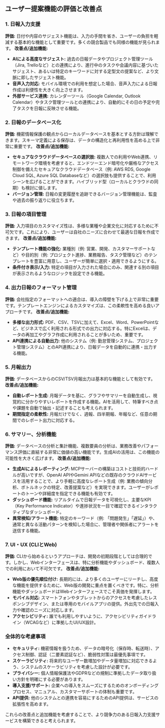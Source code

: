 ## ユーザー提案機能の評価と改善点

### 1. 日報入力支援
**評価:** 日付や内容のサジェスト機能は、入力の手間を省き、ユーザーの負担を軽減する基本的な機能として重要です。多くの競合製品でも同様の機能が見られます。
**改善点/追加機能:**
*   **AIによる高度なサジェスト:** 過去の日報データやプロジェクト管理ツール（Jira, Trelloなど）との連携により、進行中のタスクや会議内容に基づいたサジェスト、あるいは特定のキーワードに対する定型文の提案など、より文脈に即したサジェスト機能。
*   **音声入力対応:** モバイル環境での利用を想定した場合、音声入力による日報作成は利便性を大きく向上させます。
*   **外部サービス連携:** カレンダーツール（Google Calendar, Outlook Calendar）やタスク管理ツールとの連携により、自動的にその日の予定や完了タスクを日報に反映させる機能。

### 2. 日報のデータベース化
**評価:** 機密情報保護の観点からローカルデータベースを基本とする方針は理解できます。スキーマ定義による保存は、データの構造化と再利用性を高める上で非常に重要です。
**改善点/追加機能:**
*   **セキュアなクラウドデータベースの選択肢:** 複数人での利用やWeb連携、リモートワーク環境を考慮すると、エンドツーエンド暗号化や厳格なアクセス制御を備えたセキュアなクラウドデータベース（例: AWS RDS, Google Cloud SQL, Azure SQL Databaseなど）の選択肢も提供することで、利用シーンを広げることができます。ハイブリッド型（ローカルとクラウドの同期）も検討に値します。
*   **バージョン管理:** 日報の変更履歴を追跡できるバージョン管理機能は、監査や過去の振り返りに役立ちます。

### 3. 日報の項目管理
**評価:** 入力項目のカスタマイズ性は、多様な業種や企業文化に対応するために不可欠です。これにより、ユーザーは自社のニーズに合わせて最適な日報を作成できます。
**改善点/追加機能:**
*   **テンプレート機能の強化:** 業種別（例: 営業、開発、カスタマーサポートなど）や目的別（例: プロジェクト進捗、業務報告、タスク管理など）のテンプレートを豊富に用意し、ユーザーが簡単に選択・適用できるようにする。
*   **条件付き表示/入力:** 特定の項目が入力された場合にのみ、関連する別の項目が表示されるようなロジックを設定できる機能。

### 4. 出力日報のフォーマット管理
**評価:** 会社指定のフォーマットへの適合は、導入の障壁を下げる上で非常に重要です。テンプレートエンジンによるカスタマイズは、この柔軟性を高める良いアプローチです。
**改善点/追加機能:**
*   **多様な出力形式:** PDF、CSV、TSVに加えて、Excel、Word、PowerPointなど、ビジネスで広く利用される形式での出力に対応する。特にExcelは、データの再加工やグラフ作成に利用されることが多いため、重要です。
*   **API連携による自動出力:** 他のシステム（例: 勤怠管理システム、プロジェクト管理システム）とのAPI連携により、日報データを自動的に連携・出力する機能。

### 5. 月報出力
**評価:** データベースからのCSV/TSV月報出力は基本的な機能として有効です。
**改善点/追加機能:**
*   **自動レポート生成:** 月報データを基に、グラフやサマリーを自動生成し、視覚的に分かりやすいレポートを作成する機能。AIを活用して、特筆すべき点や課題を自動で抽出・記述することも考えられます。
*   **期間指定の柔軟性:** 月報だけでなく、週報、四半期報、年報など、任意の期間でのレポート出力に対応する。

### 6. サマリー、分析機能
**評価:** データベースの分析と集計機能、複数要員の分析は、業務改善やパフォーマンス評価に直結する非常に価値の高い機能です。生成AIの活用は、この機能の可能性を大きく広げます。
**改善点/追加機能:**
*   **生成AIによるレポーティング:** MCPサーバーの構築はコストと技術的ハードルが高いですが、OpenAI APIやGemini APIなどの既存のクラウドAIサービスを活用することで、より手軽に高度なレポート生成（例: 業務の傾向分析、ボトルネックの特定、改善提案など）を実現できます。ユーザーがレポートのトーンや詳細度を指定できる機能も有効です。
*   **ダッシュボード機能:** リアルタイムで日報データを可視化し、主要なKPI（Key Performance Indicator）や進捗状況を一目で確認できるインタラクティブなダッシュボード。
*   **異常検知/アラート機能:** 特定のキーワード（例: 「問題発生」「遅延」）や、通常と異なる活動パターンを検知した場合に、管理者や関係者にアラートを送信する機能。

### 7. UI・UX (CLIとWeb)
**評価:** CLIから始めるというアプローチは、開発の初期段階としては合理的です。しかし、Webインターフェースは、特に分析機能やダッシュボード、複数人での利用において不可欠です。
**改善点/追加機能:**
*   **Web版の優先順位付け:** 長期的には、より多くのユーザーにリーチし、高度な機能を提供するために、Web版の開発に重点を置くべきです。特に、分析機能やダッシュボードはWebインターフェースでこそ真価を発揮します。
*   **モバイル対応:** スマートフォンやタブレットからのアクセスを考慮したレスポンシブデザイン、または専用のモバイルアプリの提供。外出先での日報入力や確認のニーズに対応します。
*   **アクセシビリティ:** 誰でも利用しやすいように、アクセシビリティガイドライン（WCAGなど）に準拠したUI/UX設計。

### 全体的な考慮事項
*   **セキュリティ:** 機密情報を扱うため、データの暗号化（保存時、転送時）、アクセス制御、認証（二要素認証など）、脆弱性対策は最優先事項です。
*   **スケーラビリティ:** 将来的なユーザー数増加やデータ量増加に対応できるよう、システムのスケーラビリティを考慮した設計が必要です。
*   **プライバシー:** 個人情報保護法やGDPRなどの規制に準拠したデータ取り扱い方針を明確にする必要があります。
*   **導入支援/サポート:** 企業への導入をスムーズにするためのオンボーディングプロセス、マニュアル、カスタマーサポートの体制も重要です。
*   **API提供:** 他のシステムとの連携を容易にするためのAPI提供は、サービスの拡張性を高めます。

これらの改善点と追加機能を考慮することで、より競争力のある日報入力支援サービスを構築できると考えられます。


